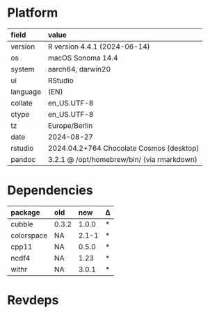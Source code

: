 # Platform

|field    |value                                      |
|:--------|:------------------------------------------|
|version  |R version 4.4.1 (2024-06-14)               |
|os       |macOS Sonoma 14.4                          |
|system   |aarch64, darwin20                          |
|ui       |RStudio                                    |
|language |(EN)                                       |
|collate  |en_US.UTF-8                                |
|ctype    |en_US.UTF-8                                |
|tz       |Europe/Berlin                              |
|date     |2024-08-27                                 |
|rstudio  |2024.04.2+764 Chocolate Cosmos (desktop)   |
|pandoc   |3.2.1 @ /opt/homebrew/bin/ (via rmarkdown) |

# Dependencies

|package    |old   |new   |Δ  |
|:----------|:-----|:-----|:--|
|cubble     |0.3.2 |1.0.0 |*  |
|colorspace |NA    |2.1-1 |*  |
|cpp11      |NA    |0.5.0 |*  |
|ncdf4      |NA    |1.23  |*  |
|withr      |NA    |3.0.1 |*  |

# Revdeps

